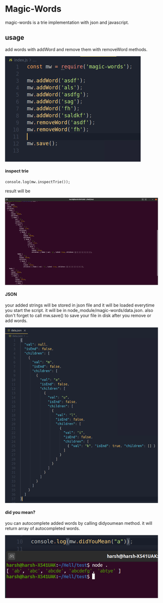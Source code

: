 # Magic-Words

magic-words is a trie implementation with json and javascript.

## usage

add words with addWord and remove them with removeWord methods.

![alt text](https://raw.githubusercontent.com/AmanParmar-git/magic-words/master/screenshots/1.png)

#### inspect trie

```
console.log(mw.inspectTrie());
```

result will be

![alt text](https://raw.githubusercontent.com/AmanParmar-git/magic-words/master/screenshots/inspectres.png)

#### JSON

your added strings will be stored in json file and it will be loaded everytime you start the script. it will be in node_module/magic-words/data.json. also don't forget to call mw.save() to save your file in disk after you remove or add words.

![alt text](https://raw.githubusercontent.com/AmanParmar-git/magic-words/master/screenshots/data.png)

#### did you mean?

you can autocomplete added words by calling didyoumean method. it will return array of autocompleted words.

![alt text](https://raw.githubusercontent.com/AmanParmar-git/magic-words/master/screenshots/result.png)
